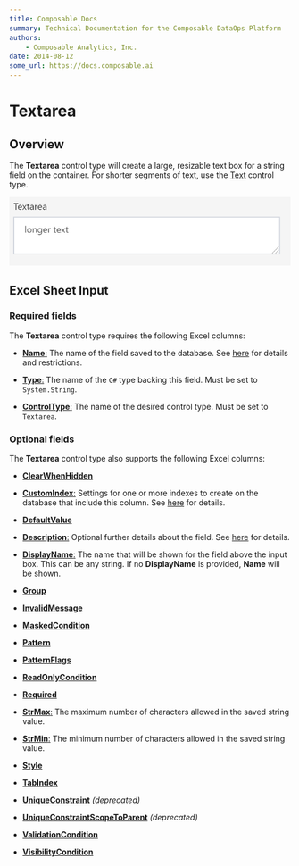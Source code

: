 ```yaml
---
title: Composable Docs
summary: Technical Documentation for the Composable DataOps Platform
authors:
    - Composable Analytics, Inc.
date: 2014-08-12
some_url: https://docs.composable.ai
---
```


# Textarea

## Overview

The **Textarea** control type will create a large, resizable text box for a string field on the container. For shorter segments of text, use the [Text](Text.md) control type.

![Textarea Control](../img/Textarea.png)

## Excel Sheet Input

### Required fields

The **Textarea** control type requires the following Excel columns:

- [**Name**:](../06.Setting-Details/Name.md) The name of the field saved to the database. See [here](../06.Setting-Details/Name.md) for details and restrictions.

- [**Type**:](../06.Setting-Details/Type.md) The name of the `C#` type backing this field. Must be set to `System.String`.

- [**ControlType**:](../06.Setting-Details/ControlType.md) The name of the desired control type. Must be set to `Textarea`.

### Optional fields

The **Textarea** control type also supports the following Excel columns:

- [**ClearWhenHidden**](../06.Setting-Details/ClearWhenHidden.md)

- [**CustomIndex**:](../06.Setting-Details/CustomIndex.md) Settings for one or more indexes to create on the database that include this column. See [here](../06.Setting-Details/CustomIndex.md) for details.

- [**DefaultValue**](../06.Setting-Details/DefaultValue.md)

- [**Description**:](../06.Setting-Details/Description.md) Optional further details about the field. See [here](../06.Setting-Details/Description.md) for details.

- [**DisplayName**:](../06.Setting-Details/DisplayName.md) The name that will be shown for the field above the input box. This can be any string. If no **DisplayName** is provided, **Name** will be shown.

- [**Group**](../06.Setting-Details/Group.md)

- [**InvalidMessage**](../06.Setting-Details/InvalidMessage.md)

- [**MaskedCondition**](../06.Setting-Details/MaskedCondition.md)

- [**Pattern**](../06.Setting-Details/Pattern.md)

- [**PatternFlags**](../06.Setting-Details/PatternFlags.md)

- [**ReadOnlyCondition**](../06.Setting-Details/ReadOnlyCondition.md)

- [**Required**](../06.Setting-Details/Required.md)

- [**StrMax**:](../06.Setting-Details/StrMax.md) The maximum number of characters allowed in the saved string value.

- [**StrMin**:](../06.Setting-Details/StrMin.md) The minimum number of characters allowed in the saved string value.

- [**Style**](../06.Setting-Details/Style.md)

- [**TabIndex**](../06.Setting-Details/TabIndex.md)

- [**UniqueConstraint**](../06.Setting-Details/UniqueConstraint.md) *(deprecated)*

- [**UniqueConstraintScopeToParent**](../06.Setting-Details/UniqueConstraintScopeToParent.md) *(deprecated)*

- [**ValidationCondition**](../06.Setting-Details/ValidationCondition.md)

- [**VisibilityCondition**](../06.Setting-Details/VisibilityCondition.md)